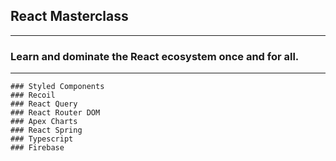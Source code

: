 ## React Masterclass
------------
### Learn and dominate the React ecosystem once and for all.
------------
```
### Styled Components
### Recoil
### React Query
### React Router DOM
### Apex Charts
### React Spring
### Typescript
### Firebase
```